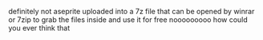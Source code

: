 definitely not aseprite uploaded into a 7z file that can be opened by winrar or 7zip to grab the files inside and use it for free nooooooooo how could you ever think that
